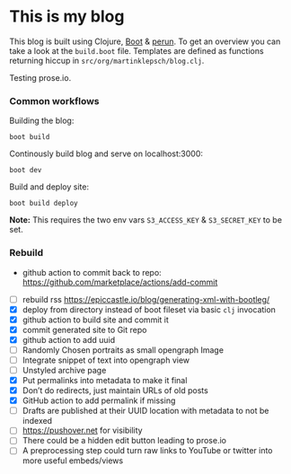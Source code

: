 # This is my blog

This blog is built using Clojure, [Boot][boot-clj] & [perun][perun]. To get an
overview you can take a look at the `build.boot` file. Templates are
defined as functions returning hiccup in `src/org/martinklepsch/blog.clj`.

Testing prose.io.

### Common workflows

Building the blog:
```
boot build
```

Continously build blog and serve on localhost:3000:
```
boot dev
```

Build and deploy site:
```
boot build deploy
```
**Note:** This requires the two env vars `S3_ACCESS_KEY` & `S3_SECRET_KEY` to be set.

[boot-clj]: http://boot-clj.com/
[perun]: https://github.com/hashobject/perun


### Rebuild

- github action to commit back to repo: https://github.com/marketplace/actions/add-commit

- [ ] rebuild rss https://epiccastle.io/blog/generating-xml-with-bootleg/
- [x] deploy from directory instead of boot fileset via basic `clj` invocation
- [x] github action to build site and commit it
- [x] commit generated site to Git repo
- [x] github action to add uuid
- [ ] Randomly Chosen portraits as small opengraph Image
- [ ] Integrate snippet of text into opengraph view
- [ ] Unstyled archive page
- [x] Put permalinks into metadata to make it final
- [x] Don’t do redirects, just maintain URLs of old posts
- [x] GitHub action to add permalink if missing
- [ ] Drafts are published at their UUID location with metadata to not be indexed
- [ ] https://pushover.net for visibility
- [ ] There could be a hidden edit button leading to prose.io
- [ ] A preprocessing step could turn raw links to YouTube or twitter into more useful embeds/views
